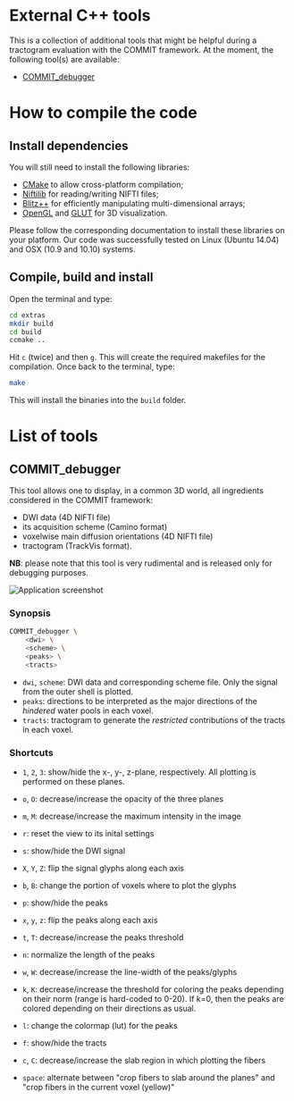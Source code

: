 # External C++ tools

This is a collection of additional tools that might be helpful during a tractogram evaluation with the COMMIT framework. At the moment, the following tool(s) are available:

- [COMMIT_debugger](#commit_debugger)

# How to compile the code

## Install dependencies

You will still need to install the following libraries:

- [CMake](http://www.cmake.org/) to allow cross-platform compilation;
- [Niftilib](https://sourceforge.net/projects/niftilib/) for reading/writing NIFTI files;
- [Blitz++](http://sourceforge.net/projects/blitz/) for efficiently manipulating multi-dimensional arrays;
- [OpenGL](https://www.opengl.org/) and [GLUT](https://www.opengl.org/resources/libraries/glut/) for 3D visualization.

Please follow the corresponding documentation to install these libraries on your platform. Our code was successfully tested on Linux (Ubuntu 14.04) and OSX (10.9 and 10.10) systems.

##  Compile, build and install

Open the terminal and type:

```bash
cd extras
mkdir build
cd build
ccmake ..
```

Hit `c` (twice) and then `g`. This will create the required makefiles for the compilation.
Once back to the terminal, type:

```bash
make
```

This will install the binaries into the `build` folder.


#  List of tools

## COMMIT_debugger

This tool allows one to display, in a common 3D world, all ingredients considered in the COMMIT framework:

- DWI data (4D NIFTI file)
- its acquisition scheme (Camino format)
- voxelwise main diffusion orientations (4D NIFTI file)
- tractogram (TrackVis format).

**NB**: please note that this tool is very rudimental and is released only for debugging purposes.

![Application screenshot](https://github.com/daducci/COMMIT/blob/master/doc/COMMIT_debugger.jpg)

### Synopsis

```bash
COMMIT_debugger \
    <dwi> \
    <scheme> \
    <peaks> \
    <tracts>
```

- `dwi`, `scheme`: DWI data and corresponding scheme file. Only the signal from the outer shell is plotted.
- `peaks`: directions to be interpreted as the major directions of the *hindered* water pools in each voxel.
- `tracts`: tractogram to generate the *restricted* contributions of the tracts in each voxel.

### Shortcuts

- `1`, `2`, `3`: show/hide the x-, y-, z-plane, respectively. All plotting is performed on these planes.
- `o`, `O`: decrease/increase the opacity of the three planes
- `m`, `M`: decrease/increase the maximum intensity in the image
- `r`: reset the view to its inital settings

- `s`: show/hide the DWI signal
- `X`, `Y`, `Z`: flip the signal glyphs along each axis
- `b`, `B`: change the portion of voxels where to plot the glyphs

- `p`: show/hide the peaks
- `x`, `y`, `z`: flip the peaks along each axis
- `t`, `T`: decrease/increase the peaks threshold
- `n`: normalize the length of the peaks
- `w`, `W`: decrease/increase the line-width of the peaks/glyphs

- `k`, `K`: decrease/increase the threshold for coloring the peaks depending on their norm (range is hard-coded to 0-20). If k=0, then the peaks are colored depending on their directions as usual.
- `l`: change the colormap (lut) for the peaks

- `f`: show/hide the tracts
- `c`, `C`: decrease/increase the slab region in which plotting the fibers
- `space`: alternate between "crop fibers to slab around the planes" and "crop fibers in the current voxel (yellow)"
